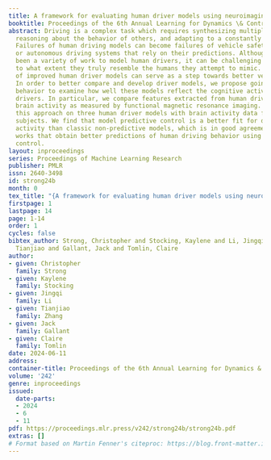 ```yaml
---
title: A framework for evaluating human driver models using neuroimaging
booktitle: Proceedings of the 6th Annual Learning for Dynamics \& Control Conference
abstract: Driving is a complex task which requires synthesizing multiple senses, safely
  reasoning about the behavior of others, and adapting to a constantly changing environment.
  Failures of human driving models can become failures of vehicle safety features
  or autonomous driving systems that rely on their predictions. Although there has
  been a variety of work to model human drivers, it can be challenging to determine
  to what extent they truly resemble the humans they attempt to mimic. The development
  of improved human driver models can serve as a step towards better vehicle safety.
  In order to better compare and develop driver models, we propose going beyond driving
  behavior to examine how well these models reflect the cognitive activity of human
  drivers. In particular, we compare features extracted from human driver models with
  brain activity as measured by functional magnetic resonance imaging. We demonstrate
  this approach on three human driver models with brain activity data from two human
  subjects. We find that model predictive control is a better fit for driver brain
  activity than classic non-predictive models, which is in good agreement with previous
  works that obtain better predictions of human driving behavior using model predictive
  control.
layout: inproceedings
series: Proceedings of Machine Learning Research
publisher: PMLR
issn: 2640-3498
id: strong24b
month: 0
tex_title: "{A framework for evaluating human driver models using neuroimaging}"
firstpage: 1
lastpage: 14
page: 1-14
order: 1
cycles: false
bibtex_author: Strong, Christopher and Stocking, Kaylene and Li, Jingqi and Zhang,
  Tianjiao and Gallant, Jack and Tomlin, Claire
author:
- given: Christopher
  family: Strong
- given: Kaylene
  family: Stocking
- given: Jingqi
  family: Li
- given: Tianjiao
  family: Zhang
- given: Jack
  family: Gallant
- given: Claire
  family: Tomlin
date: 2024-06-11
address:
container-title: Proceedings of the 6th Annual Learning for Dynamics & Control Conference
volume: '242'
genre: inproceedings
issued:
  date-parts:
  - 2024
  - 6
  - 11
pdf: https://proceedings.mlr.press/v242/strong24b/strong24b.pdf
extras: []
# Format based on Martin Fenner's citeproc: https://blog.front-matter.io/posts/citeproc-yaml-for-bibliographies/
---
```

